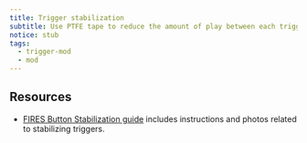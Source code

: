 ```yaml
---
title: Trigger stabilization
subtitle: Use PTFE tape to reduce the amount of play between each trigger and the shell.
notice: stub
tags:
  - trigger-mod
  - mod
---
```


## Resources

- [FIRES Button Stabilization guide](https://firescc.com/fires-stabilized-buttons) includes instructions and photos related to stabilizing triggers.
